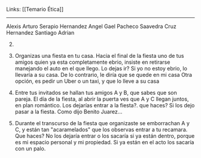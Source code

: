 Links: [[Temario Ética]]
___
Alexis Arturo Serapio Hernandez
Angel Gael Pacheco Saavedra
Cruz Hernandez Santiago Adrian

2. 
3. Organizas una fiesta en tu casa. Hacia el final de la fiesta uno de tus amigos quien ya esta completamente ebrio, insiste en retirarse manejando el auto en el que llego. Lo dejas ir?
Si yo no estoy ebrio, lo llevaría a su casa. De lo contrario, le diría que se quede en mi casa
Otra opción, es pedir un Uber o un taxi, y que lo lleve a su casa

2. Entre tus invitados se hallan tus amigos A y B, que sabes que son pareja. El día de la fiesta, al abrir la puerta ves que A y C llegan juntos, en plan romántico. Los dejarías entrar a la fiesta?. que haces?
Si los dejo pasar a la fiesta. Como dijo Benito Juarez...

3. Durante el transcurso de la fiesta que organizaste se emborrachan A y C, y están tan "acaramelados" que los observas entrar a tu recamara. Que haces?
No los dejaría entrar o los sacaría si ya están dentro, porque es mi espacio personal y mi propiedad. Si ya están en el acto los sacaría con un palo.